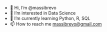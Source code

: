 - 👋 Hi, I’m @massibrevo
- 👀 I’m interested in Data Science 
- 🌱 I’m currently learning Python, R, SQL
- 📫 How to reach me massibrevo@gmail.com

<!---
massibrevo/massibrevo is a ✨ special ✨ repository because its `README.md` (this file) appears on your GitHub profile.
You can click the Preview link to take a look at your changes.
--->
